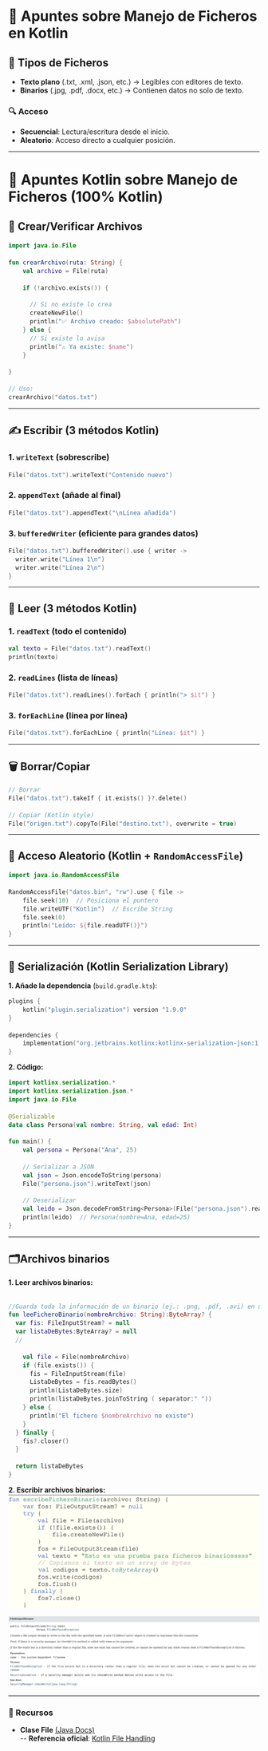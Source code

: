 # 📝 Apuntes sobre Manejo de Ficheros en Kotlin

## 📂 Tipos de Ficheros

- **Texto plano** (.txt, .xml, .json, etc.) → Legibles con editores de texto.
- **Binarios** (.jpg, .pdf, .docx, etc.) → Contienen datos no solo de texto.

### 🔍 Acceso

- **Secuencial**: Lectura/escritura desde el inicio.
- **Aleatorio**: Acceso directo a cualquier posición.

---


# 📝 Apuntes **Kotlin** sobre Manejo de Ficheros (100% Kotlin)

## 📂 Crear/Verificar Archivos

```kotlin
import java.io.File

fun crearArchivo(ruta: String) {
    val archivo = File(ruta)

    if (!archivo.exists()) {

      // Si no existe lo crea
      createNewFile()
      println("✅ Archivo creado: $absolutePath")
    } else {
      // Si existe lo avisa
      println("⚠️ Ya existe: $name")
    }

}

// Uso:
crearArchivo("datos.txt")
```

---

## ✍️ Escribir (3 métodos Kotlin)

### 1. `writeText` (sobrescribe)

```kotlin
File("datos.txt").writeText("Contenido nuevo")
```

### 2. `appendText` (añade al final)

```kotlin
File("datos.txt").appendText("\nLínea añadida")
```

### 3. `bufferedWriter` (eficiente para grandes datos)

```kotlin
File("datos.txt").bufferedWriter().use { writer ->
  writer.write("Línea 1\n")
  writer.write("Línea 2\n")
}
```

---

## 📖 Leer (3 métodos Kotlin)

### 1. `readText` (todo el contenido)

```kotlin
val texto = File("datos.txt").readText()
println(texto)
```

### 2. `readLines` (lista de líneas)

```kotlin
File("datos.txt").readLines().forEach { println("> $it") }
```

### 3. `forEachLine` (línea por línea)

```kotlin
File("datos.txt").forEachLine { println("Línea: $it") }
```

---

## 🗑️ Borrar/Copiar

```kotlin
// Borrar
File("datos.txt").takeIf { it.exists() }?.delete()

// Copiar (Kotlin style)
File("origen.txt").copyTo(File("destino.txt"), overwrite = true)
```

---

## 🔄 Acceso Aleatorio (Kotlin + `RandomAccessFile`)

```kotlin
import java.io.RandomAccessFile

RandomAccessFile("datos.bin", "rw").use { file ->
    file.seek(10)  // Posiciona el puntero
    file.writeUTF("Kotlin")  // Escribe String
    file.seek(0)
    println("Leído: ${file.readUTF()}")
}
```

---

## 🧩 Serialización (Kotlin Serialization Library)

**1. Añade la dependencia** (`build.gradle.kts`):

```kotlin
plugins {
    kotlin("plugin.serialization") version "1.9.0"
}

dependencies {
    implementation("org.jetbrains.kotlinx:kotlinx-serialization-json:1.6.0")
}
```

**2. Código:**

```kotlin
import kotlinx.serialization.*
import kotlinx.serialization.json.*
import java.io.File

@Serializable
data class Persona(val nombre: String, val edad: Int)

fun main() {
    val persona = Persona("Ana", 25)

    // Serializar a JSON
    val json = Json.encodeToString(persona)
    File("persona.json").writeText(json)

    // Deserializar
    val leido = Json.decodeFromString<Persona>(File("persona.json").readText())
    println(leido)  // Persona(nombre=Ana, edad=25)
}
```

---
## 🗂️Archivos binarios

**1. Leer archivos binarios:**
```kotlin

//Guarda toda la información de un binario (ej.: .png, .pdf, .avi) en un array
fun leeFicheroBinario(nombreArchivo: String):ByteArray? {
  var fis: FileInputStream? = null
  var listaDeBytes:ByteArray? = null
  // 

    val file = File(nombreArchivo)
    if (file.exists()) {
      fis = FileInputStream(file)
      ListaDeBytes = fis.readBytes()
      println(ListaDeBytes.size)
      println(listaDeBytes.joinToString ( separator:" "))
    } else {
      println("El fichero $nombreArchivo no existe")
    }
  } finally {
    fis?.closer()
  }

  return listaDeBytes
}
```

**2. Escribir archivos binarios:**
![](img/p1.png)


![](img/p3.png)

---

### 🔗 Recursos

- **Clase File** [(Java Docs)](https://docs.oracle.com/en/java/javase/17/docs/api/java.base/java/io/File.html)  
  -- **Referencia oficial**: [Kotlin File Handling](https://kotlinlang.org/docs/io.html)

